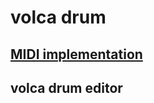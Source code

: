 # volca drum

## [MIDI implementation](Unofficial_volca_drum_MIDI_implementation.md)

## volca drum editor
